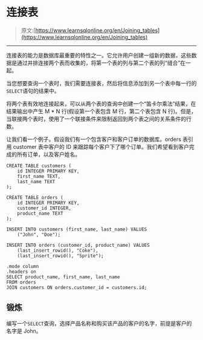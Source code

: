 # 连接表

> 原文:[https://www.learnsqlonline.org/en/Joining_tables](https://www.learnsqlonline.org/en/Joining_tables)

* * *

连接表的能力是数据库最重要的特性之一。它允许用户创建一组新的数据，这些数据是通过并排连接两个表而收集的，将第一个表的列与第二个表的列“缝合”在一起。

当您想要查询一个表时，我们需要连接表，然后将信息添加到另一个表中每一行的`SELECT`语句的结果中。

将两个表有效地连接起来，可以从两个表的查询中创建一个“笛卡尔乘法”结果，在结果输出中产生 M * N 行(假设第一个表包含 M 行，第二个表包含 N 行)。但是，当联接两个表时，使用了一个联接条件来限制返回到两个表之间的关系条件的行数。

让我们看一个例子。假设我们有一个包含客户和客户订单的数据库。orders 表引用 customer 表中客户的 ID 来跟踪每个客户下了哪个订单。我们希望看到客户完成的所有订单，以及客户姓名。

```
CREATE TABLE customers (
    id INTEGER PRIMARY KEY,
    first_name TEXT,
    last_name TEXT
);

CREATE TABLE orders (
    id INTEGER PRIMARY KEY,
    customer_id INTEGER,
    product_name TEXT
);

INSERT INTO customers (first_name, last_name) VALUES
    ("John", "Doe");

INSERT INTO orders (customer_id, product_name) VALUES
    (last_insert_rowid(), "Coke"),
    (last_insert_rowid(), "Sprite");

.mode column
.headers on
SELECT product_name, first_name, last_name
FROM orders
JOIN customers ON orders.customer_id = customers.id; 
```

## 锻炼

编写一个`SELECT`查询，选择产品名称和购买该产品的客户的名字，前提是客户的名字是 John。
